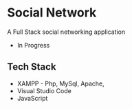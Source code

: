 # Social Network
A Full Stack social networking application
* In Progress
## Tech Stack
* XAMPP - Php, MySql, Apache,
* Visual Studio Code
* JavaScript
